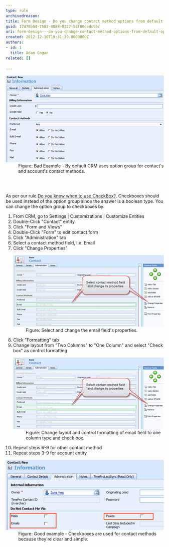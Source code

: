 ```yaml
---
type: rule
archivedreason: 
title: Form Design - Do you change contact method options from default option group to checkboxes?
guid: 17d78b54-7583-4088-8327-53f80eedc95c
uri: form-design---do-you-change-contact-method-options-from-default-option-group-to-checkboxes
created: 2012-12-10T19:31:39.0000000Z
authors:
- id: 1
  title: Adam Cogan
related: []

---
```



<dl class="badImage">
          <dt>
            <img src="CRMContactMethods.jpg" alt="CRM contact methods" /></dt>
          <dd>
            Figure: Bad Example - By default CRM uses option group for contact's and account's
            contact methods.</dd>
        </dl>

<br><excerpt class='endintro'></excerpt><br>
 <p>
          As per our rule <a href="http://www.ssw.com.au/SSW/standards/rules/RulesToBetterInterfacesEdit.aspx#UseCheckBox">
            Do you know when to use CheckBox?</a>. Checkboxes should be used instead of the
          option group since the answer is a boolean type. You can change the option group
          to checkboxes by:
        </p>
        <ol>
          <li>From CRM, go to Settings | Customizations | Customize Entities</li>
          <li>Double-Click "Contact" entity</li>
          <li>Click "Form and Views"</li>
          <li>Double-Click "Form" to edit contact form</li>
          <li>Click "Administration" tab</li>
          <li>Select a contact method field, i.e. Email</li>
          <li>Click "Change Properties"
            <dl class="image">
              <dt>
                <img alt="CRM contact methods form design" src="CRMChangeContactMethodsFieldProperties.jpg" /></dt>
              <dd>
                Figure: Select and change the email field's properties.</dd>
            </dl>
          </li>
          <li>Click "Formatting" tab</li>
          <li>Change layout from "Two Columns" to "One Column" and select "Check box" as control
            formatting</li>
          <dl class="image">
            <dt>
              <img alt="CRM email field properties" src="CRMChangeContactMethodsFieldProperties.jpg" /></dt>
            <dd>
              Figure: Change layout and control formatting of email field to one column type and
              check box.</dd>
          </dl>
          <li>Repeat steps 6-9 for other contact method</li>
          <li>Repeat steps 3-9 for account entity</li>
        </ol>
        <dl class="goodImage">
          <dt>
            <img alt="CRM contact methods with checkboxes" src="CRMContactMethodsWithCheckboxes.jpg" /></dt>
          <dd>
            Figure: Good example - Checkboxes are used for contact methods because they're clear
            and simple.</dd>
        </dl>



